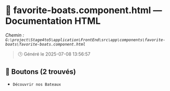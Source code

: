 # 📄 favorite-boats.component.html — Documentation HTML
*Chemin : `G:\project\Stage4to5\application\FrontEnd\src\app\components\favorite-boats\favorite-boats.component.html`*

> 🕒 Généré le 2025-07-08 13:56:57

## 🔘 Boutons (2 trouvés)
- `Découvrir nos Bateaux`
